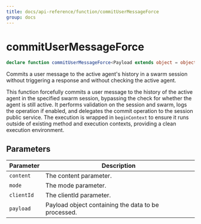```yaml
---
title: docs/api-reference/function/commitUserMessageForce
group: docs
---
```


# commitUserMessageForce

```ts
declare function commitUserMessageForce<Payload extends object = object>(content: string, mode: ExecutionMode, clientId: string, payload?: Payload): Promise<void>;
```

Commits a user message to the active agent's history in a swarm session without triggering a response and without checking the active agent.

This function forcefully commits a user message to the history of the active agent in the specified swarm session, bypassing the check for whether the agent is still active.
It performs validation on the session and swarm, logs the operation if enabled, and delegates the commit operation to the session public service.
The execution is wrapped in `beginContext` to ensure it runs outside of existing method and execution contexts, providing a clean execution environment.

## Parameters

| Parameter | Description |
|-----------|-------------|
| `content` | The content parameter. |
| `mode` | The mode parameter. |
| `clientId` | The clientId parameter. |
| `payload` | Payload object containing the data to be processed. |
